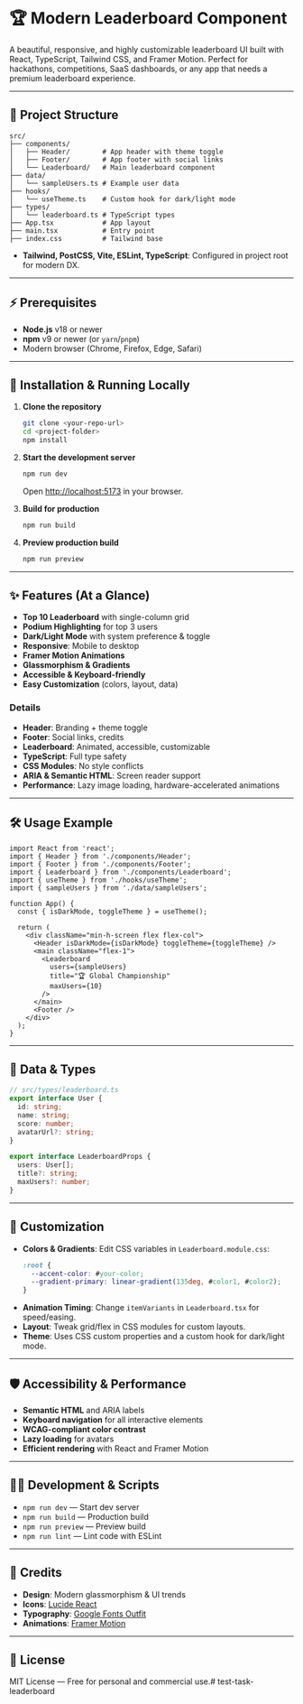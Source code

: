 # 🏆 Modern Leaderboard Component

A beautiful, responsive, and highly customizable leaderboard UI built with React, TypeScript, Tailwind CSS, and Framer Motion. Perfect for hackathons, competitions, SaaS dashboards, or any app that needs a premium leaderboard experience.

---

## 📁 Project Structure

```
src/
├── components/
│   ├── Header/        # App header with theme toggle
│   ├── Footer/        # App footer with social links
│   └── Leaderboard/   # Main leaderboard component
├── data/
│   └── sampleUsers.ts # Example user data
├── hooks/
│   └── useTheme.ts    # Custom hook for dark/light mode
├── types/
│   └── leaderboard.ts # TypeScript types
├── App.tsx            # App layout
├── main.tsx           # Entry point
├── index.css          # Tailwind base
```

- **Tailwind, PostCSS, Vite, ESLint, TypeScript**: Configured in project root for modern DX.

---

## ⚡ Prerequisites

- **Node.js** v18 or newer
- **npm** v9 or newer (or `yarn`/`pnpm`)
- Modern browser (Chrome, Firefox, Edge, Safari)

---

## 🚀 Installation & Running Locally

1. **Clone the repository**
   ```bash
   git clone <your-repo-url>
   cd <project-folder>
   npm install
   ```

2. **Start the development server**
   ```bash
   npm run dev
   ```
   Open [http://localhost:5173](http://localhost:5173) in your browser.

3. **Build for production**
   ```bash
   npm run build
   ```

4. **Preview production build**
   ```bash
   npm run preview
   ```

---

## ✨ Features (At a Glance)

- **Top 10 Leaderboard** with single-column grid
- **Podium Highlighting** for top 3 users
- **Dark/Light Mode** with system preference & toggle
- **Responsive**: Mobile to desktop
- **Framer Motion Animations**
- **Glassmorphism & Gradients**
- **Accessible & Keyboard-friendly**
- **Easy Customization** (colors, layout, data)

### Details
- **Header**: Branding + theme toggle
- **Footer**: Social links, credits
- **Leaderboard**: Animated, accessible, customizable
- **TypeScript**: Full type safety
- **CSS Modules**: No style conflicts
- **ARIA & Semantic HTML**: Screen reader support
- **Performance**: Lazy image loading, hardware-accelerated animations

---

## 🛠 Usage Example

```tsx
import React from 'react';
import { Header } from './components/Header';
import { Footer } from './components/Footer';
import { Leaderboard } from './components/Leaderboard';
import { useTheme } from './hooks/useTheme';
import { sampleUsers } from './data/sampleUsers';

function App() {
  const { isDarkMode, toggleTheme } = useTheme();

  return (
    <div className="min-h-screen flex flex-col">
      <Header isDarkMode={isDarkMode} toggleTheme={toggleTheme} />
      <main className="flex-1">
        <Leaderboard 
          users={sampleUsers}
          title="🏆 Global Championship"
          maxUsers={10}
        />
      </main>
      <Footer />
    </div>
  );
}
```

---

## 🧩 Data & Types

```typescript
// src/types/leaderboard.ts
export interface User {
  id: string;
  name: string;
  score: number;
  avatarUrl?: string;
}

export interface LeaderboardProps {
  users: User[];
  title?: string;
  maxUsers?: number;
}
```

---

## 🎨 Customization

- **Colors & Gradients**: Edit CSS variables in `Leaderboard.module.css`:
  ```css
  :root {
    --accent-color: #your-color;
    --gradient-primary: linear-gradient(135deg, #color1, #color2);
  }
  ```
- **Animation Timing**: Change `itemVariants` in `Leaderboard.tsx` for speed/easing.
- **Layout**: Tweak grid/flex in CSS modules for custom layouts.
- **Theme**: Uses CSS custom properties and a custom hook for dark/light mode.

---

## 🛡️ Accessibility & Performance

- **Semantic HTML** and ARIA labels
- **Keyboard navigation** for all interactive elements
- **WCAG-compliant color contrast**
- **Lazy loading** for avatars
- **Efficient rendering** with React and Framer Motion

---

## 🧑‍💻 Development & Scripts

- `npm run dev` — Start dev server
- `npm run build` — Production build
- `npm run preview` — Preview build
- `npm run lint` — Lint code with ESLint

---

## 🙏 Credits

- **Design**: Modern glassmorphism & UI trends
- **Icons**: [Lucide React](https://lucide.dev/)
- **Typography**: [Google Fonts Outfit](https://fonts.google.com/specimen/Outfit)
- **Animations**: [Framer Motion](https://www.framer.com/motion/)

---

## 📄 License

MIT License — Free for personal and commercial use.#   t e s t - t a s k - l e a d e r b o a r d  
 